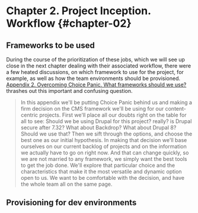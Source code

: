# Chapter 2. Project Inception. Workflow {#chapter-02}

## Frameworks to be used

During the course of the prioritization of these jobs, which we will see up close in the next chapter dealing with their associated workflow, there were a few heated discussions, on which framework to use for the project, for example, as well as how the team environments should be provisioned.
[Appendix 2. Overcoming Choice Panic. What frameworks should we use?](#appendix-02) thrashes out this important and confusing question. 

> In this appendix we'll be putting Choice Panic behind us and making a firm decision on the CMS framework we'll be using for our content-centric projects. First we'll place all our doubts right on the table for all to see: Should we be using Drupal for this project? really? is Drupal secure after 7.32? What about Backdrop? What about Drupal 8? Should we use that? Then we sift through the options, and choose the best one as our initial hypothesis. In making that decision we'll base ourselves on our current backlog of projects and on the information we actually have to go on right now. And that can change quickly, so we are not married to any framework, we simply want the best tools to get the job done. We'll explore that particular choice and the characteristics that make it the most versatile and dynamic option open to us. We want to be comfortable with the decision, and have the whole team all on the same page.

## Provisioning for dev environments
